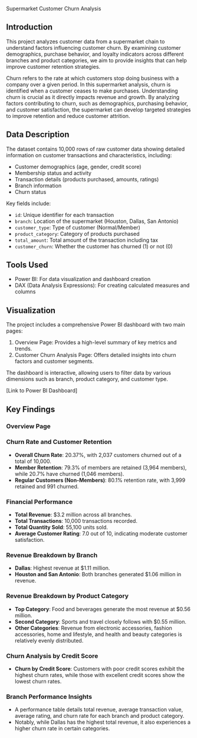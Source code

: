  Supermarket Customer Churn Analysis

## Introduction

This project analyzes customer data from a supermarket chain to understand factors influencing customer churn. By examining customer demographics, purchase behavior, and loyalty indicators across different branches and product categories, we aim to provide insights that can help improve customer retention strategies.

Churn refers to the rate at which customers stop doing business with a company over a given period. In this supermarket analysis, churn is identified when a customer ceases to make purchases. Understanding churn is crucial as it directly impacts revenue and growth. By analyzing factors contributing to churn, such as demographics, purchasing behavior, and customer satisfaction, the supermarket can develop targeted strategies to improve retention and reduce customer attrition.

## Data Description

The dataset contains 10,000 rows of raw customer data showing detailed information on customer transactions and characteristics, including:

- Customer demographics (age, gender, credit score)
- Membership status and activity
- Transaction details (products purchased, amounts, ratings)
- Branch information
- Churn status

Key fields include:

- `id`: Unique identifier for each transaction
- `branch`: Location of the supermarket (Houston, Dallas, San Antonio)
- `customer_type`: Type of customer (Normal/Member)
- `product_category`: Category of products purchased
- `total_amount`: Total amount of the transaction including tax
- `customer_churn`: Whether the customer has churned (1) or not (0)

## Tools Used

- Power BI: For data visualization and dashboard creation
- DAX (Data Analysis Expressions): For creating calculated measures and columns

## Visualization

The project includes a comprehensive Power BI dashboard with two main pages:

1. Overview Page: Provides a high-level summary of key metrics and trends.
2. Customer Churn Analysis Page: Offers detailed insights into churn factors and customer segments.

The dashboard is interactive, allowing users to filter data by various dimensions such as branch, product category, and customer type.

[Link to Power BI Dashboard]

## Key Findings

### Overview Page

### Churn Rate and Customer Retention
- **Overall Churn Rate**: 20.37%, with 2,037 customers churned out of a total of 10,000.
- **Member Retention**: 79.3% of members are retained (3,964 members), while 20.7% have churned (1,046 members).
- **Regular Customers (Non-Members)**: 80.1% retention rate, with 3,999 retained and 991 churned.

### Financial Performance
- **Total Revenue**: $3.2 million across all branches.
- **Total Transactions**: 10,000 transactions recorded.
- **Total Quantity Sold**: 55,100 units sold.
- **Average Customer Rating**: 7.0 out of 10, indicating moderate customer satisfaction.

### Revenue Breakdown by Branch
- **Dallas**: Highest revenue at $1.11 million.
- **Houston and San Antonio**: Both branches generated $1.06 million in revenue.

### Revenue Breakdown by Product Category
- **Top Category**: Food and beverages generate the most revenue at $0.56 million.
- **Second Category**: Sports and travel closely follows with $0.55 million.
- **Other Categories**: Revenue from electronic accessories, fashion accessories, home and lifestyle, and health and beauty categories is relatively evenly distributed.

### Churn Analysis by Credit Score
- **Churn by Credit Score**: Customers with poor credit scores exhibit the highest churn rates, while those with excellent credit scores show the lowest churn rates.

### Branch Performance Insights
- A performance table details total revenue, average transaction value, average rating, and churn rate for each branch and product category.
- Notably, while Dallas has the highest total revenue, it also experiences a higher churn rate in certain categories.


